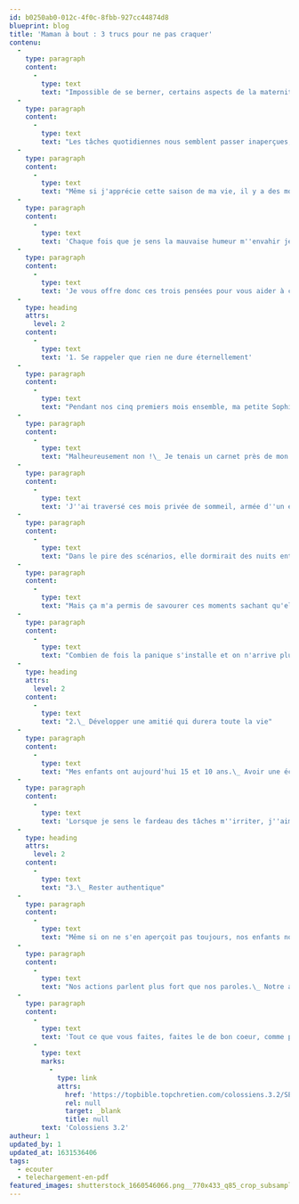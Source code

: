 ```yaml
---
id: b0250ab0-012c-4f0c-8fbb-927cc44874d8
blueprint: blog
title: 'Maman à bout : 3 trucs pour ne pas craquer'
contenu:
  -
    type: paragraph
    content:
      -
        type: text
        text: "Impossible de se berner, certains aspects de la maternité sont peu valorisants.\_"
  -
    type: paragraph
    content:
      -
        type: text
        text: "Les tâches quotidiennes nous semblent passer inaperçues, être insignifiantes et pourtant elles sont fort coûteuses en temps et en énergie.\_"
  -
    type: paragraph
    content:
      -
        type: text
        text: "Même si j'apprécie cette saison de ma vie, il y a des moments où je me sens lasse de faire des gestes qui me semblent si routiniers et redondants. J'ai parfois envie de ronchonner, de râler et me plaindre... ça vous arrive aussi ?\_"
  -
    type: paragraph
    content:
      -
        type: text
        text: 'Chaque fois que je sens la mauvaise humeur m''envahir je pense à trois choses et du coup, ma perspective change et me permet de savourer ces moments qui passent bien trop vite et qui, malgré un certain chaos quotidien, sont empreints de beauté !'
  -
    type: paragraph
    content:
      -
        type: text
        text: 'Je vous offre donc ces trois pensées pour vous aider à chasser les blues qui accompagnent par moment la maternité !'
  -
    type: heading
    attrs:
      level: 2
    content:
      -
        type: text
        text: '1. Se rappeler que rien ne dure éternellement'
  -
    type: paragraph
    content:
      -
        type: text
        text: "Pendant nos cinq premiers mois ensemble, ma petite Sophia me réveillait entre 15 à 20 fois chaque nuit.\_ Vous pensez que j'exagère ?\_"
  -
    type: paragraph
    content:
      -
        type: text
        text: "Malheureusement non !\_ Je tenais un carnet près de mon lit et à chaque réveil je traçais un trait sur une feuille de papier et faisais le décompte au matin.\_"
  -
    type: paragraph
    content:
      -
        type: text
        text: 'J''ai traversé ces mois privée de sommeil, armée d''un excellent cache-cernes, et d''une certitude: elle finirait par dormir.'
  -
    type: paragraph
    content:
      -
        type: text
        text: "Dans le pire des scénarios, elle dormirait des nuits entières à l'adolescence!\_ C'est simple comme raisonnement, j'en suis consciente.\_"
  -
    type: paragraph
    content:
      -
        type: text
        text: "Mais ça m'a permis de savourer ces moments sachant qu'elle ne me réveillerait pas, pour que je la berce ou la colle, éternellement.\_"
  -
    type: paragraph
    content:
      -
        type: text
        text: "Combien de fois la panique s'installe et on n'arrive plus à jouir de la maternité simplement parce que la phase dans laquelle nous sommes nous semble interminable ?\_\_"
  -
    type: heading
    attrs:
      level: 2
    content:
      -
        type: text
        text: "2.\_ Développer une amitié qui durera toute la vie"
  -
    type: paragraph
    content:
      -
        type: text
        text: "Mes enfants ont aujourd'hui 15 et 10 ans.\_ Avoir une écoute et un intérêt réel pour eux dans la petite enfance a posé les bases pour notre communication et la confiance dans notre relation actuelle.\_"
  -
    type: paragraph
    content:
      -
        type: text
        text: 'Lorsque je sens le fardeau des tâches m''irriter, j''aime me rappeler le privilège que j''ai de développer une amitié avec eux qui durera pour la vie !'
  -
    type: heading
    attrs:
      level: 2
    content:
      -
        type: text
        text: "3.\_ Rester authentique"
  -
    type: paragraph
    content:
      -
        type: text
        text: "Même si on ne s'en aperçoit pas toujours, nos enfants nous observent.\_"
  -
    type: paragraph
    content:
      -
        type: text
        text: "Nos actions parlent plus fort que nos paroles.\_ Notre attitude à les servir lorsque personne ne nous remarque dévoile l'ampleur de notre amour ainsi que leur valeur à nos yeux et aux yeux de Dieu qui nous les a confiés.\_ J'aime ce verset qui appuie cette pensée: '"
  -
    type: paragraph
    content:
      -
        type: text
        text: 'Tout ce que vous faites, faites le de bon coeur, comme pour le Seigneur.'' '
      -
        type: text
        marks:
          -
            type: link
            attrs:
              href: 'https://topbible.topchretien.com/colossiens.3.2/SEM/'
              rel: null
              target: _blank
              title: null
        text: 'Colossiens 3.2'
autheur: 1
updated_by: 1
updated_at: 1631536406
tags:
  - ecouter
  - telechargement-en-pdf
featured_images: shutterstock_1660546066.png__770x433_q85_crop_subsampling-2_upscale-1631536397.png
---
```

